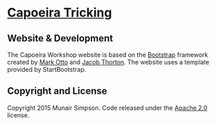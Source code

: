 # [Capoeira Tricking](http://www.capoeiratricking.com/)

## Website & Development

The Capoeira Workshop website is based on the [Bootstrap](http://getbootstrap.com/) framework created by [Mark Otto](https://twitter.com/mdo) and [Jacob Thorton](https://twitter.com/fat). The website uses a template provided by StartBootstrap.

## Copyright and License

Copyright 2015 Munair Simpson. Code released under the [Apache 2.0](https://github.com/capoeiratricking/www-capoeiratricking-com/LICENSE) license.
